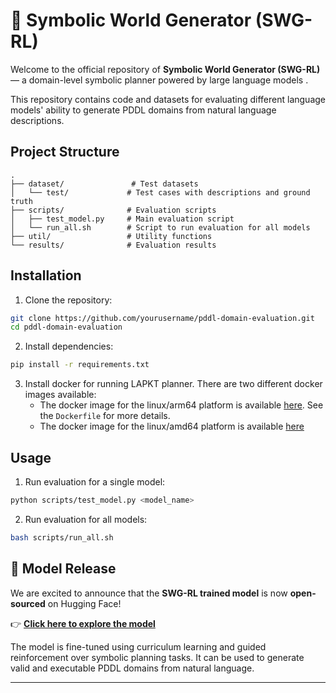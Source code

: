 # 🧠 Symbolic World Generator (SWG-RL)

Welcome to the official repository of **Symbolic World Generator (SWG-RL)** — a domain-level symbolic planner powered by large language models .

This repository contains code and datasets for evaluating different language models' ability to generate PDDL domains from natural language descriptions.

## Project Structure

```
.
├── dataset/               # Test datasets
│   └── test/             # Test cases with descriptions and ground truth
├── scripts/              # Evaluation scripts
│   ├── test_model.py     # Main evaluation script
│   └── run_all.sh        # Script to run evaluation for all models
├── util/                 # Utility functions
└── results/              # Evaluation results
```




## Installation




1. Clone the repository:
```bash
git clone https://github.com/yourusername/pddl-domain-evaluation.git
cd pddl-domain-evaluation
```

2. Install dependencies:
```bash
pip install -r requirements.txt
```

3. Install docker for running LAPKT planner. There are two different docker images available:
   - The docker image for the linux/arm64 platform is available [here](<https://hub.docker.com/repository/docker/gautierdag/lapkt-arm/general>). See the `Dockerfile` for more details.
   - The docker image for the linux/amd64 platform is available [here](<https://hub.docker.com/r/lapkt/lapkt-public>)


## Usage

1. Run evaluation for a single model:
```bash
python scripts/test_model.py <model_name>
```

2. Run evaluation for all models:
```bash
bash scripts/run_all.sh
```


## 🚀 Model Release

We are excited to announce that the **SWG-RL trained model** is now **open-sourced** on Hugging Face!

👉 **[Click here to explore the model](https://huggingface.co/lkmubihei/SWG-RL)**

The model is fine-tuned using curriculum learning and guided reinforcement over symbolic planning tasks. It can be used to generate valid and executable PDDL domains from natural language.

---


